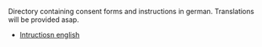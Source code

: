 Directory containing consent forms and instructions in german. Translations will be provided asap.

- [Intructiosn english](https://docs.google.com/document/d/1mAJnGq7p--lT3svec2ZQsz1kQEDhB1zHZNKLAiNcJFM/edit?usp=sharing)
